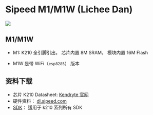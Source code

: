 Sipeed M1/M1W (Lichee Dan)
=======

![](../../../assets/m1_pin.png)

## M1/M1W

* M1: K210 全引脚引出， 芯片内置 8M SRAM， 模块内置 16M Flash

* M1W 是带 WiFi（`esp8285`） 版本



## 资料下载

* 芯片 K210 Datasheet: [Kendryte 官网](https://kendryte.com/downloads/)
* 硬件资料： [dl.sipeed.com](http://dl.sipeed.com/MAIX/HDK/M1%26M1W/)
* [SDK](../sdk/README.md)： 适用于 k210 系列所有 SDK

